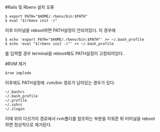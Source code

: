 #Rails 및 Rbenv 설치 오류
```
$ export PATH="$HOME/.rbenv/bin:$PATH"
$ eval "$(rbenv init -)"
```
이후 터미널을 reboot하면 PATH설정이 안되어있다.
이 경우에
```
$ echo 'export PATH="$HOME/.rbenv/bin:$PATH"' >> ~/.bash_profile
$ echo 'eval "$(rbenv init -)"' >> ~/.bash_profile
```
를 입력할 경우 terminal을 reboot해도 PATH설정이 고정되어있다.

#RVM 제거
```
$rvm implode
```	
이후에도 PATH설정에 .rvm/bin 경로가 남아있는 경우가 있다.
```
~/.bashrc 
~/.bash_profile 
~/.profile 
~/.zshrc
~/.zlogin
```
이때 위의 다섯가지 경로에서 rvm폴더를 참조하는 부분을 지워준 뒤 터미널을 reboot하면 정상적으로 제거된다.